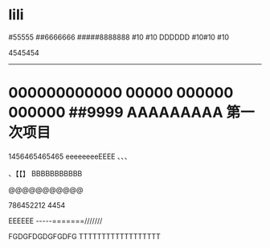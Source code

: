 # lili
#55555
##6666666
#####8888888
#10
#10
DDDDDD
#10#10
#10

4545454
**************
000000000000
00000
000000
000000
##9999
AAAAAAAAA
第一次项目
=====================
1456465465465
eeeeeeeeEEEE
、、、

、【【】
BBBBBBBBBBB

@@@@@@@@@@@

786452212
4454

EEEEEE
-----=======///////

FGDGFDGDGFGDFG
TTTTTTTTTTTTTTTTTT
